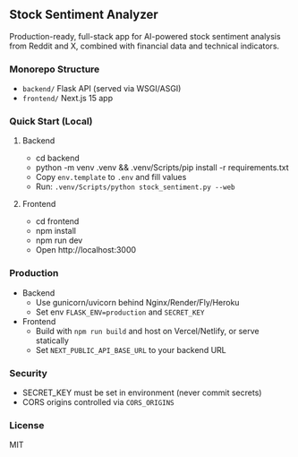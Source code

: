 ## Stock Sentiment Analyzer

Production-ready, full-stack app for AI-powered stock sentiment analysis from Reddit and X, combined with financial data and technical indicators.

### Monorepo Structure

- `backend/` Flask API (served via WSGI/ASGI)
- `frontend/` Next.js 15 app

### Quick Start (Local)

1. Backend
   - cd backend
   - python -m venv .venv && .venv/Scripts/pip install -r requirements.txt
   - Copy `env.template` to `.env` and fill values
   - Run: `.venv/Scripts/python stock_sentiment.py --web`

2. Frontend
   - cd frontend
   - npm install
   - npm run dev
   - Open http://localhost:3000

### Production

- Backend
  - Use gunicorn/uvicorn behind Nginx/Render/Fly/Heroku
  - Set env `FLASK_ENV=production` and `SECRET_KEY`
- Frontend
  - Build with `npm run build` and host on Vercel/Netlify, or serve statically
  - Set `NEXT_PUBLIC_API_BASE_URL` to your backend URL

### Security

- SECRET_KEY must be set in environment (never commit secrets)
- CORS origins controlled via `CORS_ORIGINS`

### License

MIT

